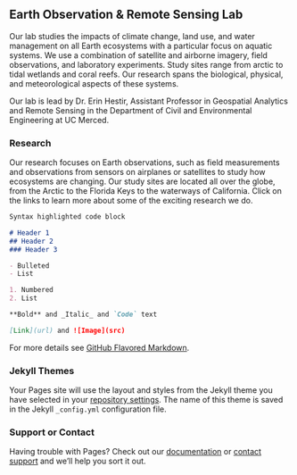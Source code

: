 ## Earth Observation & Remote Sensing Lab

Our lab studies the impacts of climate change, land use, and water management on all Earth ecosystems with a particular focus on aquatic systems. We use a combination of satellite and airborne imagery, field observations, and laboratory experiments. Study sites range from arctic to tidal wetlands and coral reefs. Our research spans the biological, physical, and meteorological aspects of these systems.

Our lab is lead by Dr. Erin Hestir, Assistant Professor in Geospatial Analytics and Remote Sensing in the Department of Civil and Environmental Engineering at UC Merced.

### Research 

Our research focuses on Earth observations, such as field measurements and observations from sensors on airplanes or satellites to study how ecosystems are changing.  Our study sites are located all over the globe, from the Arctic to the Florida Keys to the waterways of California. Click on the links to learn more about some of the exciting research we do.

```markdown
Syntax highlighted code block

# Header 1
## Header 2
### Header 3

- Bulleted
- List

1. Numbered
2. List

**Bold** and _Italic_ and `Code` text

[Link](url) and ![Image](src)
```

For more details see [GitHub Flavored Markdown](https://guides.github.com/features/mastering-markdown/).

### Jekyll Themes

Your Pages site will use the layout and styles from the Jekyll theme you have selected in your [repository settings](https://github.com/ehestir/EORS/settings). The name of this theme is saved in the Jekyll `_config.yml` configuration file.

### Support or Contact

Having trouble with Pages? Check out our [documentation](https://help.github.com/categories/github-pages-basics/) or [contact support](https://github.com/contact) and we’ll help you sort it out.

